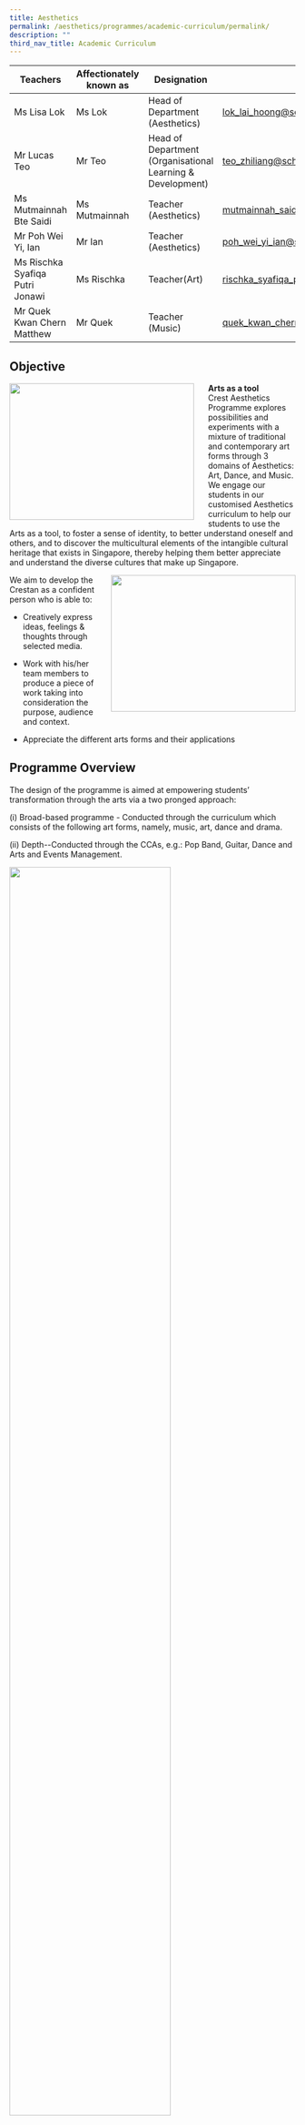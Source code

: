 ```yaml
---
title: Aesthetics
permalink: /aesthetics/programmes/academic-curriculum/permalink/
description: ""
third_nav_title: Academic Curriculum
---
```

| Teachers | Affectionately known as | Designation | Email |
|---|---|---|---|
| Ms Lisa Lok | Ms Lok | Head of Department (Aesthetics) | lok_lai_hoong@schools.gov.sg |
| Mr Lucas Teo | Mr Teo | Head of Department<br>(Organisational Learning & Development) | teo_zhiliang@schools.gov.sg |
| Ms Mutmainnah Bte Saidi | Ms Mutmainnah | Teacher (Aesthetics) | mutmainnah_saidi@schools.gov.sg |
| Mr Poh Wei Yi, Ian | Mr Ian | Teacher (Aesthetics) | poh_wei_yi_ian@schools.gov.sg |
| Ms Rischka Syafiqa Putri Jonawi | Ms Rischka | Teacher(Art) | rischka_syafiqa_putri_jonawi@schools.gov.sg |
| Mr Quek Kwan Chern Matthew | Mr Quek | Teacher (Music) | quek_kwan_chern_matthew@schools.gov.sg |

Objective
---------

<img src="/images/art1.jpg" style="width:325px;height:240px;margin-right:25px;" align = "left">**Arts as a tool**<br>Crest Aesthetics Programme explores possibilities and experiments with a mixture of traditional and contemporary art forms through 3 domains of Aesthetics: Art, Dance, and Music. We engage our students in our customised Aesthetics curriculum to help our students to use the Arts as a tool, to foster a sense of identity, to better understand oneself and others, and to discover the multicultural elements of the intangible cultural heritage that exists in Singapore, thereby helping them better appreciate and understand the diverse cultures that make up Singapore.


<img src="/images/aes2.jpg" style="width:325px;height:240px;margin-left:25px;" align = "right">We aim to develop the Crestan as a confident person who is able to:  

* Creatively express ideas, feelings & thoughts through selected media. 
    
* Work with his/her team members to produce a piece of work taking into consideration the purpose, audience and context.
* Appreciate the different arts forms and their applications

Programme Overview
------------------

The design of the programme is aimed at empowering students’ transformation through the arts via a two pronged approach:

(i) Broad-based programme - Conducted through the curriculum which consists of the following art forms, namely, music, art, dance and drama.

(ii) Depth--Conducted through the CCAs, e.g.: Pop Band, Guitar, Dance and Arts and Events Management.

<img src="/images/aes3.jpg" style="width:75%">

This two pronged approach is designed with four components as emphasis (EPIC) in the Crest Arts:  

**(E) Expression of Self**: An important aspect of Crest Arts programme is to encourage students to express their ideas and feelings thoughtfully through the creation of a performance or art piece.

**(P) Processes & Skills**: Through the arts, we hope to facilitate development of students’ ability to understand and put in place work processes and skills, such as organizing, prioritizing and planning.

**(I) Inventive thinking**: The design of the Crest Arts programme includes inculcating creative thinking in students to think of out of the box solutions.

**(C) Connecting with others**:  The programme is also crafted in such a way to instill a sense of awareness and sensitivity to their audience in the process of developing an end product. Moreover, given many of the students’ art works are publicized to the community through events, the Crest art department has fostered a relationship with members of the public through the artworks.

Our signature programmes are (i) Body Movement and Dance Programme, (ii) Sec One Level-wide Art Programme, (iii) Masterclass for various arts CCAs and (iv) Learning journeys to arts venues and / or arts institution. All these are conducted to enrich the students’ experience of the arts

Strengthening 3R through Engagement in Art and Aesthetics
---------------------------------------------------------
* **Lower Secondary Crest Art (Secondary 1 and 2)**

Crest Art experiments with a mixture of conventional and unconventional mediums (coasters, paper bags, caps, canvas and masks) to engage the students in colours and design concepts. The purpose is to let the students find art making meaningful, discover and have a deeper understanding of their own cultural heritage, and provide them with an authentic learning experience so that they can use or wear the art that they have created and at the same time, contribute back to the school.

The personalisation of art pieces motivate students to do well when all completed artworks are exhibited around the school. Incorporating such authentic tasks leads to meaningful outcomes as it boosts students’ self-worth and gives them an added motivation to ensure that their works are well done. One good example is the Imagine! Series, which are modules that culminate into collective art pieces being exhibited around the school compound, making the school campus an art gallery.

Another example is the Artists’ Expression where the ‘Show and Tell’ component provides an oral presentation platform for every student to articulate why they like their own creation or their friend’s artwork. These provide a composite learning experience for the students to grow in character, interpersonal relationships and art techniques.

*   **Crest Body Movement and Dance Programme (Secondary 1)**

This dance programme provides an opportunity for every class to put up a showcase (dance performance and competition) during school assembly. Besides bonding the class, it also creates an opportunity for all students to have an appreciation of movement and dance, including understanding the types of body movement, work on their motor coordination and skills. This brings about creativity, imagination and visualisation, and builds on the school values of Resilience, Excellence and Teamwork.

* **Art Elective Programme (Secondary 3)**

In the Secondary 3 Art Elective Programme, a broad range of 2D/3D mediums and performing arts are offered to them. Students get to choose modules such as:

* iDesign

* Let’s Go Local

* Diabolo/Photography Composition

* Sick Beatz

*  Print

where they take on the role of product designers to create 2D/3D products that promote the local food culture and their heritage, use photography skills to create their own series of motivational posters and postcards, make their own music using Garage Band and try out Diabolo as a performing art form. In all the modules, the students learn some design principles to create artworks that are functional, useful, have retail value and can also serve as corporate gifts for the school.

Sec One Crest Masks Projects:
-----------------------------

<img src="/images/aes4.jpg" style="width:325px;height:240px;margin-right:25px;" align = "left">The Sec One and Sec Two cohorts created a series of beautiful masks prints in the #Sgunited & #Peranakan ICREST series. The mask designs encapsulate our school’s values and our nation’s story of unity and resilience. The project instilled in our students the concept of authentic learning in Crest and that Arts can be used as a functioning tool to make a difference in their community. These masks will be presented to their Crest teachers, their Primary school staff, our partner school and for publicity efforts during the Crest Immersion and Open House as well.

Sec One Level-wide Art Programme
--------------------------------

<img src="/images/aes5.jpg" style="width:275px;height:325px;margin-right:25px;" align = "left">The level-wide programme provides the Sec One students the opportunity to have a collective theme-based learning in a group setting. They will be exposed to a wide range of art mediums. This shared learning experience of making art for the school to spruce up the school learning environment helps to create a sense of belonging for them. The completed artwork will give them a sense of pride and a shared learning experience.  

Sec Two Level-wide Gratitude Card Projects:
-------------------------------------------

<img src="/images/aes6.jpg" style="width:325px;height:240px;margin-right:25px;" align = "left">The Sec Two cohort embarked on a series of community projects during their Visual Arts curriculum lessons. They wrote encouraging and heart-warming messages to the essential workers around our neighbourhood to show the little support they could render to them during this Covid-19 period. The Gratitude Cards were personally handed over to the various organisations and attended by Min Grace Fu. These personalised Gratitude Cards were forwarded to: 

1.     Ng Teng Fong General Hospital Healthcare workers 

2.     13 Yuhua PHPC Clinics 

3.     Yuhua Town Council cleaners.

Customised Gratitude Cards for School-wide Gratitude Card Project:
------------------------------------------------------------------

<img src="/images/aes7.jpg" style="width:275px;height:325px;margin-right:25px;" align = "left">A series of customised Crest Gratitude Cards were created by our student Illustrator Madeline Peh (2-2). These cards were distributed to the entire school during CCE periods for all students to pen down their thoughts and feelings of gratitude. It served as an avenue for our students to reflect and forward their care and concern to the people who have cared for them, including Crest teachers and school support staff during this Covid-19 pandemic period. Crestans had the opportunity to show the school value of Care to the people around them.  

<img src="/images/aes8.png" style="width:65%">

Dance
-----

<img src="/images/aes9.jpg" style="width:425px;height:240px;margin-right:25px;" align = "left">The Performing Arts (Dance) curriculum, leverages on music, movement, imagination and fun to facilitate learning in a safe and controlled learning space. Through the intricately designed and conscious delivery of the curriculum, the students’ body movements become pivotal in shaping their cognitive, social, affective and emotional development of the high needs students.